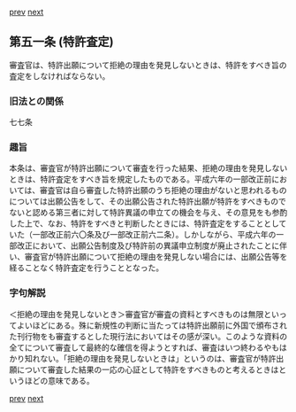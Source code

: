 [prev](/specific/markdowns/特許法/074_Mp-Ch_3-At_50_2.md)
[next](/specific/markdowns/特許法/076_Mp-Ch_3-At_52.md)
## 第五一条 (特許査定)
審査官は、特許出願について拒絶の理由を発見しないときは、特許をすべき旨の査定をしなければならない。

### 旧法との関係
七七条

### 趣旨
本条は、審査官が特許出願について審査を行った結果、拒絶の理由を発見しないときは、特許査定をすべき旨を規定したものである。平成六年の一部改正前においては、審査官は自ら審査した特許出願のうち拒絶の理由がないと思われるものについては出願公告をして、その出願公告された特許出願が特許をすべきものでないと認める第三者に対して特許異議の申立ての機会を与え、その意見をも参酌した上で、なお、特許をすべきと判断したときには、特許査定をすることとしていた（一部改正前六〇条及び一部改正前六二条）。しかしながら、平成六年の一部改正において、出願公告制度及び特許前の異議申立制度が廃止されたことに伴い、審査官が特許出願について拒絶の理由を発見しない場合には、出願公告等を経ることなく特許査定を行うこととなった。

### 字句解説
＜拒絶の理由を発見しないとき＞審査官が審査の資料とすべきものは無限といってよいほどにある。殊に新規性の判断に当たっては特許出願前に外国で頒布された刊行物をも審査するとした現行法においてはその感が深い。このような資料の全てについて審査して最終的な確信を得ようとすれば、審査はいつ終わるやもはかり知れない。「拒絶の理由を発見しないときは」というのは、審査官が特許出願について審査した結果の一応の心証として特許をすべきものと考えるときはというほどの意味である。

[prev](/specific/markdowns/特許法/074_Mp-Ch_3-At_50_2.md)
[next](/specific/markdowns/特許法/076_Mp-Ch_3-At_52.md)